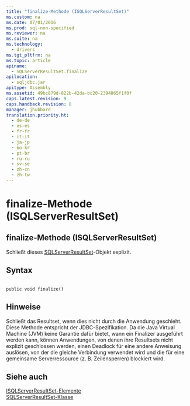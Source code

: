 ```yaml
---
title: "finalize-Methode (ISQLServerResultSet)"
ms.custom: na
ms.date: 07/01/2016
ms.prod: sql-non-specified
ms.reviewer: na
ms.suite: na
ms.technology: 
  - drivers
ms.tgt_pltfrm: na
ms.topic: article
apiname: 
  - SQLServerResultSet.finalize
apilocation: 
  - sqljdbc.jar
apitype: Assembly
ms.assetid: 49bc879d-822b-42da-bc20-2394865f1f0f
caps.latest.revision: 9
caps.handback.revision: 8
manager: jhubbard
translation.priority.ht: 
  - de-de
  - es-es
  - fr-fr
  - it-it
  - ja-jp
  - ko-kr
  - pt-br
  - ru-ru
  - sv-se
  - zh-cn
  - zh-tw
---
```

# finalize-Methode (ISQLServerResultSet)
    
## finalize\-Methode \(ISQLServerResultSet\)  
 Schließt dieses [SQLServerResultSet](../content/SQLServerResultSet-Class.md)\-Objekt explizit.  
  
## Syntax  
  
```  
  
public void finalize()  
```  
  
## Hinweise  
 Schließt das Resultset, wenn dies nicht durch die Anwendung geschieht. Diese Methode entspricht der JDBC\-Spezifikation. Da die Java Virtual Machine \(JVM\) keine Garantie dafür bietet, wann ein Finalizer ausgeführt werden kann, können Anwendungen, von denen ihre Resultsets nicht explizit geschlossen werden, einen Deadlock für eine andere Anweisung auslösen, von der die gleiche Verbindung verwendet wird und die für eine gemeinsame Serverressource \(z. B. Zeilensperren\) blockiert wird.  
  
## Siehe auch  
 [ISQLServerResultSet-Elemente](../content/SQLServerResultSet-Members.md)   
 [SQLServerResultSet-Klasse](../content/SQLServerResultSet-Class.md)  
  
  